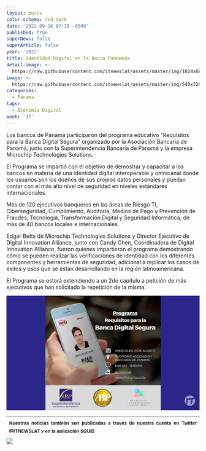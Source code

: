 ```yaml
---
layout: posts
color-schema: red-dark
date: '2022-09-16 07:38 -0500'
published: true
superNews: false
superArticle: false
year: '2022'
title: Identidad Digital en la Banca Panameña
detail-image: >-
  https://raw.githubusercontent.com/itnewslat/assets/master/img/1024x680/SBpanama-g.jpg
image: >-
  https://raw.githubusercontent.com/itnewslat/assets/master/img/540x320/SBpanama-p.jpg
categories:
  - Panama
tags:
  - Economía Digital
week: '37'
---
```

Los bancos de Panamá participaron del programa educativo “Requisitos para la Banca Digital Segura” organizado por la Asociación Bancaria de Panamá, junto con la Superintendencia Bancaria de Panamá y la empresa Microchip Technologies Solutions.

El Programa se impartió con el objetivo de demostrar y capacitar a los bancos en materia de una identidad digital interoperable y omnicanal donde los usuarios son los dueños de sus propios datos personales y puedan contar con el más alto nivel de seguridad en niveles estándares internacionales.

Más de 120 ejecutivos banqueros en las áreas de Riesgo TI, Ciberseguridad, Cumplimiento, Auditoría, Medios de Pago y Prevención de Fraudes, Tecnología, Transformación Digital y Seguridad Informática, de más de 40 bancos locales e internacionales.

Edgar Betts de Microchip Technologies Solutions y Director Ejecutivo de Digital Innovation Alliance, junto con Candy Chen, Coordinadora de Digital Innovation Alliance, fueron quienes impartieron el programa demostrando cómo se pueden realizar las verificaciones de identidad con los diferentes componentes y herramientas de seguridad, adicional a replicar los casos de éxitos y usos que se están desarrollando en la región latinoamericana.

El Programa se estará extendiendo a un 2do capítulo a petición de más ejecutivos que han solicitado la repetición de la misma.

![](https://raw.githubusercontent.com/itnewslat/assets/master/img/540x320/SBpanama-p.jpg)

<table style="height: 42px;" width="569">
<tbody>
<tr>
<td style="text-align: justify;"><sub><strong>Nuestras noticias también son publicadas a través de nuestra cuenta en Twitter <a href="https://twitter.com/itnewslat?lang=es">@ITNEWSLAT</a> y en la aplicación <a href="https://squidapp.co/en/">SQUID</a></strong></sub></td>
</tr>
</tbody>
</table>

<img src="https://tracker.metricool.com/c3po.jpg?hash=56f88a41e39ab42c063cc51676587a04"/>